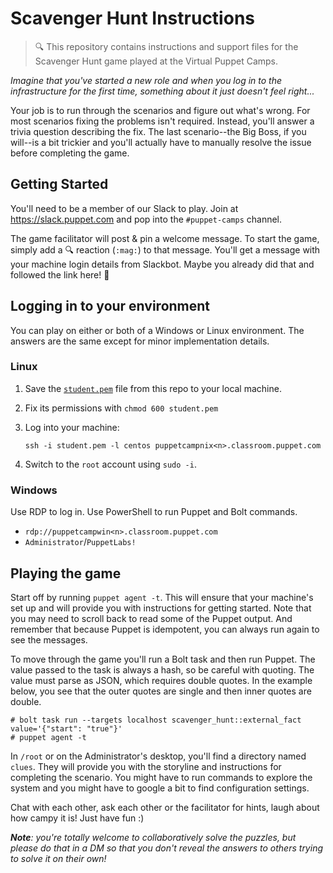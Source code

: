 # Scavenger Hunt Instructions

> 🔍 This repository contains instructions and support files for the Scavenger Hunt game
> played at the Virtual Puppet Camps.

*Imagine that you've started a new role and when you log in to the infrastructure for
the first time, something about it just doesn't feel right...*

Your job is to run through the scenarios and figure out what's wrong. For most scenarios
fixing the problems isn't required. Instead, you'll answer a trivia question describing the
fix. The last scenario--the Big Boss, if you will--is a bit trickier and you'll actually
have to manually resolve the issue before completing the game.


## Getting Started

You'll need to be a member of our Slack to play. Join at https://slack.puppet.com and
pop into the `#puppet-camps` channel.

The game facilitator will post & pin a welcome message. To start the game, simply add a
🔍 reaction (`:mag:`) to that message. You'll get a message with your machine login
details from Slackbot. Maybe you already did that and followed the link here! 🤔


## Logging in to your environment

You can play on either or both of a Windows or Linux environment. The answers are the
same except for minor implementation details.

### Linux

1. Save the [`student.pem`](https://github.com/puppetlabs/scavenger-hunt-instructions/raw/master/student.pem) file from this repo to your local machine.
1. Fix its permissions with `chmod 600 student.pem`
1. Log into your machine:

    `ssh -i student.pem -l centos puppetcampnix<n>.classroom.puppet.com`

1. Switch to the `root` account using `sudo -i`.

### Windows

Use RDP to log in. Use PowerShell to run Puppet and Bolt commands.

* `rdp://puppetcampwin<n>.classroom.puppet.com`
* `Administrator`/`PuppetLabs!`


## Playing the game

Start off by running `puppet agent -t`. This will ensure that your machine's set up
and will provide you with instructions for getting started. Note that you may need to
scroll back to read some of the Puppet output. And remember that because Puppet is
idempotent, you can always run again to see the messages.

To move through the game you'll run a Bolt task and then run Puppet. The value passed
to the task is always a hash, so be careful with quoting. The value must parse as JSON,
which requires double quotes. In the example below, you see that the outer quotes are
single and then inner quotes are double.

```
# bolt task run --targets localhost scavenger_hunt::external_fact value='{"start": "true"}'
# puppet agent -t
```

In `/root` or on the Administrator's desktop, you'll find a directory named `clues`.
They will provide you with the storyline and instructions for completing the scenario.
You might have to run commands to explore the system and you might have to google a
bit to find configuration settings.

Chat with each other, ask each other or the facilitator for hints, laugh about how
campy it is! Just have fun :)

***Note**: you're totally welcome to collaboratively solve the puzzles, but please do that
in a DM so that you don't reveal the answers to others trying to solve it on their own!*
